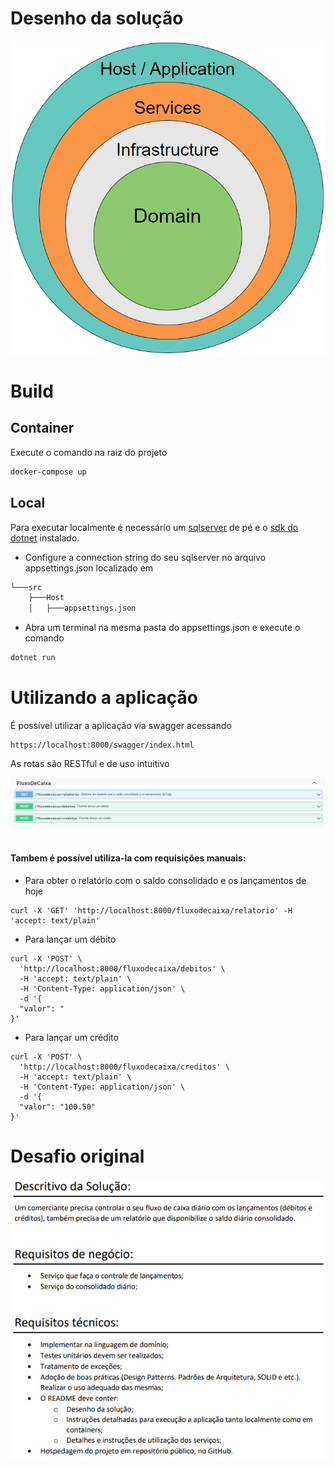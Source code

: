 ﻿# Desenho da solução

<img src="img/architecture.png">

# Build

## Container

Execute o comando na raiz do projeto

```bash
docker-compose up
```

## Local

Para executar localmente é necessário um [sqlserver](https://www.microsoft.com/pt-br/sql-server/sql-server-downloads) de pé e o [sdk do dotnet](https://dotnet.microsoft.com/pt-br/download) instalado.

* Configure a connection string do seu sqlserver no arquivo appsettings.json localizado em 

```bash
└───src
    ├───Host
    │   ├───appsettings.json
```

* Abra um terminal na mesma pasta do appsettings.json e execute o comando
```bash
dotnet run
```

# Utilizando a aplicação

É possível utilizar a aplicação via swagger acessando

```url
https://localhost:8000/swagger/index.html
```

As rotas são RESTful e de uso intuitivo

<img src="img/endpoints.png"> <br> <br>

#### Tambem é possível utiliza-la com requisições manuais:

* Para obter o relatório com o saldo consolidado e os lançamentos de hoje
```
curl -X 'GET' 'http://localhost:8000/fluxodecaixa/relatorio' -H 'accept: text/plain'
```

* Para lançar um débito
```
curl -X 'POST' \
  'http://localhost:8000/fluxodecaixa/debitos' \
  -H 'accept: text/plain' \
  -H 'Content-Type: application/json' \
  -d '{
  "valor": "
}'
```

* Para lançar um crédito
```
curl -X 'POST' \
  'http://localhost:8000/fluxodecaixa/creditos' \
  -H 'accept: text/plain' \
  -H 'Content-Type: application/json' \
  -d '{
  "valor": "100.50"
}'
```

# Desafio original

<img src="img/desafio.png">